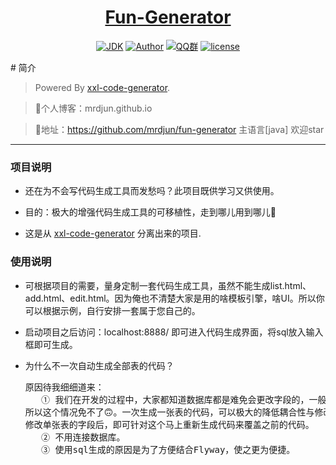 <h1 align="center"><a href="https://github.com/mrdjun" target="_blank">Fun-Generator</a></h1>
<p align="center">
<a href="https://github.com/mrdjun/fun-boot"><img alt="JDK" src="https://img.shields.io/badge/JDK-1.8-orange.svg"/></a>
<a href="http://mrdjun.github.io"><img alt="Author" src="https://img.shields.io/badge/Author-DJun-blue"/></a>
<a href="https://jq.qq.com/?_wv=1027&k=57LIuZr"><img alt="QQ群" src="https://img.shields.io/badge/chat-Coder%E5%A4%A7%E5%AE%B6%E5%BA%AD-yellow"/></a>
<a href="https://github.com/mrdjun/fun-generator/blob/master/LICENSE"><img alt="license" src="https://img.shields.io/github/license/java-aodeng/hope.svg?style=flat-square"/></a>
</p>
# 简介

> Powered By [xxl-code-generator](http://www.xuxueli.com/xxl-code-generator/#/).

> 🍋个人博客：mrdjun.github.io

> 🍊地址：https://github.com/mrdjun/fun-generator 主语言[java] 欢迎star
------------------------------
### 项目说明
- 还在为不会写代码生成工具而发愁吗？此项目既供学习又供使用。

- 目的：极大的增强代码生成工具的可移植性，走到哪儿用到哪儿🍻

- 这是从 [xxl-code-generator](http://www.xuxueli.com/xxl-code-generator/#/) 分离出来的项目.

### 使用说明

- 可根据项目的需要，量身定制一套代码生成工具，虽然不能生成list.html、add.html、edit.html。因为俺也不清楚大家是用的啥模板引擎，啥UI。所以你可以根据示例，自行安排一套属于您自己的。

- 启动项目之后访问：localhost:8888/ 即可进入代码生成界面，将sql放入输入框即可生成。

- 为什么不一次自动生成全部表的代码？
  <pre>
  原因待我细细道来：
     ① 我们在开发的过程中，大家都知道数据库都是难免会更改字段的，一般小公司是没有dba的，
  所以这个情况免不了🙃。一次生成一张表的代码，可以极大的降低耦合性与修改的不便性。就算
  修改单张表的字段后，即可针对这个马上重新生成代码来覆盖之前的代码。
     ② 不用连接数据库。
     ③ 使用sql生成的原因是为了方便结合Flyway，使之更为便捷。
  </pre>


